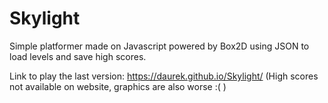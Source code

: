 # Skylight

Simple platformer made on Javascript powered by Box2D using JSON to load levels and save high scores.

Link to play the last version: https://daurek.github.io/Skylight/ 
(High scores not available on website, graphics are also worse :( )
